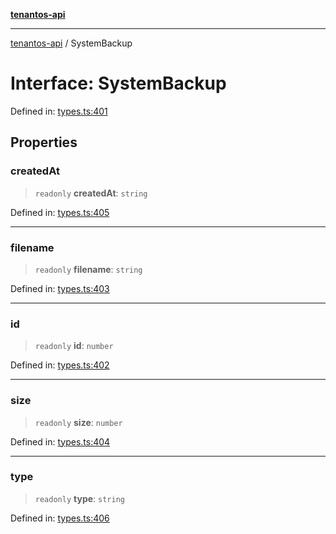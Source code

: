 [**tenantos-api**](../README.md)

***

[tenantos-api](../globals.md) / SystemBackup

# Interface: SystemBackup

Defined in: [types.ts:401](https://github.com/shadmanZero/tenantos-api/blob/fe61944d7cb3ee6cc3061a8309e45287291cb501/src/types.ts#L401)

## Properties

### createdAt

> `readonly` **createdAt**: `string`

Defined in: [types.ts:405](https://github.com/shadmanZero/tenantos-api/blob/fe61944d7cb3ee6cc3061a8309e45287291cb501/src/types.ts#L405)

***

### filename

> `readonly` **filename**: `string`

Defined in: [types.ts:403](https://github.com/shadmanZero/tenantos-api/blob/fe61944d7cb3ee6cc3061a8309e45287291cb501/src/types.ts#L403)

***

### id

> `readonly` **id**: `number`

Defined in: [types.ts:402](https://github.com/shadmanZero/tenantos-api/blob/fe61944d7cb3ee6cc3061a8309e45287291cb501/src/types.ts#L402)

***

### size

> `readonly` **size**: `number`

Defined in: [types.ts:404](https://github.com/shadmanZero/tenantos-api/blob/fe61944d7cb3ee6cc3061a8309e45287291cb501/src/types.ts#L404)

***

### type

> `readonly` **type**: `string`

Defined in: [types.ts:406](https://github.com/shadmanZero/tenantos-api/blob/fe61944d7cb3ee6cc3061a8309e45287291cb501/src/types.ts#L406)

